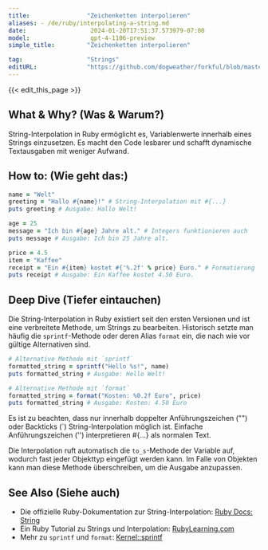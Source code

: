 ```yaml
---
title:                "Zeichenketten interpolieren"
aliases: - /de/ruby/interpolating-a-string.md
date:                  2024-01-20T17:51:37.573979-07:00
model:                 gpt-4-1106-preview
simple_title:         "Zeichenketten interpolieren"

tag:                  "Strings"
editURL:              "https://github.com/dogweather/forkful/blob/master/content/de/ruby/interpolating-a-string.md"
---
```


{{< edit_this_page >}}

## What & Why? (Was & Warum?)
String-Interpolation in Ruby ermöglicht es, Variablenwerte innerhalb eines Strings einzusetzen. Es macht den Code lesbarer und schafft dynamische Textausgaben mit weniger Aufwand.

## How to: (Wie geht das:)
```Ruby
name = "Welt"
greeting = "Hallo #{name}!" # String-Interpolation mit #{...}
puts greeting # Ausgabe: Hallo Welt!

age = 25
message = "Ich bin #{age} Jahre alt." # Integers funktionieren auch
puts message # Ausgabe: Ich bin 25 Jahre alt.

price = 4.5
item = "Kaffee"
receipt = "Ein #{item} kostet #{'%.2f' % price} Euro." # Formatierung
puts receipt # Ausgabe: Ein Kaffee kostet 4.50 Euro.
```

## Deep Dive (Tiefer eintauchen)
Die String-Interpolation in Ruby existiert seit den ersten Versionen und ist eine verbreitete Methode, um Strings zu bearbeiten. Historisch setzte man häufig die `sprintf`-Methode oder deren Alias `format` ein, die nach wie vor gültige Alternativen sind.

```Ruby
# Alternative Methode mit `sprintf`
formatted_string = sprintf("Hello %s!", name)
puts formatted_string # Ausgabe: Hello Welt!

# Alternative Methode mit `format`
formatted_string = format("Kosten: %0.2f Euro", price)
puts formatted_string # Ausgabe: Kosten: 4.50 Euro
```

Es ist zu beachten, dass nur innerhalb doppelter Anführungszeichen ("") oder Backticks (`) String-Interpolation möglich ist. Einfache Anführungszeichen ('') interpretieren #{...} als normalen Text.

Die Interpolation ruft automatisch die `to_s`-Methode der Variable auf, wodurch fast jeder Objekttyp eingefügt werden kann. Im Falle von Objekten kann man diese Methode überschreiben, um die Ausgabe anzupassen.

## See Also (Siehe auch)
- Die offizielle Ruby-Dokumentation zur String-Interpolation: [Ruby Docs: String](https://ruby-doc.org/core-3.1.0/String.html#method-i-2B)
- Ein Ruby Tutorial zu Strings und Interpolation: [RubyLearning.com](http://rubylearning.com/satishtalim/ruby_strings.html)
- Mehr zu `sprintf` und `format`: [Kernel::sprintf](https://ruby-doc.org/core-3.1.0/Kernel.html#method-i-sprintf)
